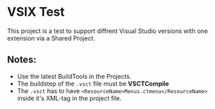 # VSIX Test

This project is a test to support diffrent Visual Studio versions with one extension via a Shared Project.

## Notes:

- Use the latest BuildTools in the Projects.
- The buildstep of the `.vsct` file must be **VSCTCompile**
- The `.vsct` has to have `<ResourceName>Menus.ctmenu</ResourceName>` inside it's XML-tag in the project file.
